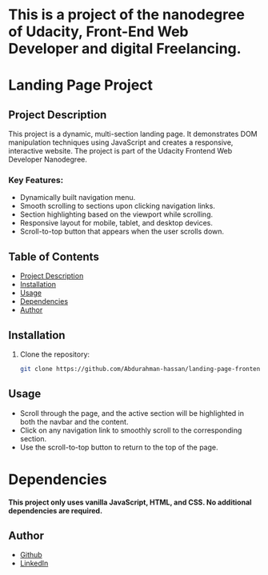 # This is a project of the nanodegree of Udacity, Front-End Web Developer and digital Freelancing.

# Landing Page Project

## Project Description

This project is a dynamic, multi-section landing page. It demonstrates DOM manipulation techniques using JavaScript and creates a responsive, interactive website. The project is part of the Udacity Frontend Web Developer Nanodegree.

### Key Features:

- Dynamically built navigation menu.
- Smooth scrolling to sections upon clicking navigation links.
- Section highlighting based on the viewport while scrolling.
- Responsive layout for mobile, tablet, and desktop devices.
- Scroll-to-top button that appears when the user scrolls down.

## Table of Contents

- [Project Description](#project-description)
- [Installation](#installation)
- [Usage](#usage)
- [Dependencies](#dependencies)
- [Author](#author)

## Installation

1. Clone the repository:
   ```bash
   git clone https://github.com/Abdurahman-hassan/landing-page-frontend-udacity-freelancing.git

## Usage
- Scroll through the page, and the active section will be highlighted in both the navbar and the content.
- Click on any navigation link to smoothly scroll to the corresponding section.
- Use the scroll-to-top button to return to the top of the page.

# Dependencies

#### This project only uses vanilla JavaScript, HTML, and CSS. No additional dependencies are required.

## Author

- [Github](https://www.github.com/Abdurahman-hassan)
- [LinkedIn](https://www.linkedin.com/in/abdelrahman-hassan-hamdy)